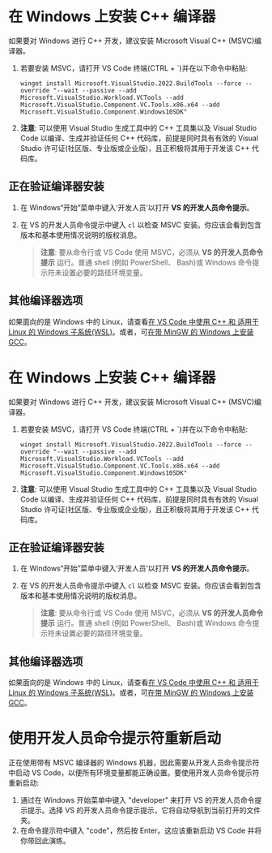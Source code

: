 

# 在 Windows 上安装 C++ 编译器

如果要对 Windows 进行 C++ 开发，建议安装 Microsoft Visual C++ (MSVC)编译器。

1. 若要安装 MSVC，请打开 VS Code 终端(CTRL + `)并在以下命令中粘贴:

   ```
   winget install Microsoft.VisualStudio.2022.BuildTools --force --override "--wait --passive --add Microsoft.VisualStudio.Workload.VCTools --add Microsoft.VisualStudio.Component.VC.Tools.x86.x64 --add Microsoft.VisualStudio.Component.Windows10SDK"
   ```

2. **注意**: 可以使用 Visual Studio 生成工具中的 C++ 工具集以及 Visual Studio Code 以编译、生成并验证任何 C++ 代码库，前提是同时具有有效的 Visual Studio 许可证(社区版、专业版或企业版)，且正积极将其用于开发该 C++ 代码库。

## 正在验证编译器安装

1. 在 Windows“开始”菜单中键入‘开发人员’以打开 **VS 的开发人员命令提示**。

2. 在 VS 的开发人员命令提示中键入 `cl` 以检查 MSVC 安装。你应该会看到包含版本和基本使用情况说明的版权消息。

   > **注意**: 要从命令行或 VS Code 使用 MSVC，必须从 **VS 的开发人员命令提示** 运行。普通 shell (例如 PowerShell、 Bash)或 Windows 命令提示符未设置必要的路径环境变量。

## 其他编译器选项

如果面向的是 Windows 中的 Linux，请查看[在 VS Code 中使用 C++ 和 适用于 Linux 的 Windows 子系统(WSL)](https://code.visualstudio.com/docs/cpp/config-wsl)。或者，可[在带 MinGW 的 Windows 上安装 GCC](https://code.visualstudio.com/docs/cpp/config-mingw)。

# 在 Windows 上安装 C++ 编译器

如果要对 Windows 进行 C++ 开发，建议安装 Microsoft Visual C++ (MSVC)编译器。

1. 若要安装 MSVC，请打开 VS Code 终端(CTRL + `)并在以下命令中粘贴:

   ```
   winget install Microsoft.VisualStudio.2022.BuildTools --force --override "--wait --passive --add Microsoft.VisualStudio.Workload.VCTools --add Microsoft.VisualStudio.Component.VC.Tools.x86.x64 --add Microsoft.VisualStudio.Component.Windows10SDK"
   ```

2. **注意**: 可以使用 Visual Studio 生成工具中的 C++ 工具集以及 Visual Studio Code 以编译、生成并验证任何 C++ 代码库，前提是同时具有有效的 Visual Studio 许可证(社区版、专业版或企业版)，且正积极将其用于开发该 C++ 代码库。

## 正在验证编译器安装

1. 在 Windows“开始”菜单中键入‘开发人员’以打开 **VS 的开发人员命令提示**。

2. 在 VS 的开发人员命令提示中键入 `cl` 以检查 MSVC 安装。你应该会看到包含版本和基本使用情况说明的版权消息。

   > **注意**: 要从命令行或 VS Code 使用 MSVC，必须从 **VS 的开发人员命令提示** 运行。普通 shell (例如 PowerShell、 Bash)或 Windows 命令提示符未设置必要的路径环境变量。

## 其他编译器选项

如果面向的是 Windows 中的 Linux，请查看[在 VS Code 中使用 C++ 和 适用于 Linux 的 Windows 子系统(WSL)](https://code.visualstudio.com/docs/cpp/config-wsl)。或者，可[在带 MinGW 的 Windows 上安装 GCC](https://code.visualstudio.com/docs/cpp/config-mingw)。

# 使用开发人员命令提示符重新启动

正在使用带有 MSVC 编译器的 Windows 机器，因此需要从开发人员命令提示符中启动 VS Code，以便所有环境变量都能正确设置。要使用开发人员命令提示符重新启动:

1. 通过在 Windows 开始菜单中键入 "developer" 来打开 VS 的开发人员命令提示提示。选择 VS 的开发人员命令提示提示，它将自动导航到当前打开的文件夹。
2. 在命令提示符中键入 "code"，然后按 Enter。这应该重新启动 VS Code 并将你带回此演练。